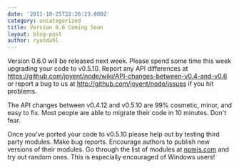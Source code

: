 ```yaml
---
date: '2011-10-25T22:26:23.000Z'
category: uncategorized
title: Version 0.6 Coming Soon
layout: blog-post
author: ryandahl
---
```


Version 0.6.0 will be released next week. Please spend some time this week upgrading your code to v0.5.10. Report any API differences at <https://github.com/joyent/node/wiki/API-changes-between-v0.4-and-v0.6> or report a bug to us at <http://github.com/joyent/node/issues> if you hit problems.

The API changes between v0.4.12 and v0.5.10 are 99% cosmetic, minor, and easy to fix. Most people are able to migrate their code in 10 minutes. Don't fear.

Once you've ported your code to v0.5.10 please help out by testing third party modules. Make bug reports. Encourage authors to publish new versions of their modules. Go through the list of modules at [npmjs.com](https://npmjs.com/) and try out random ones. This is especially encouraged of Windows users!
